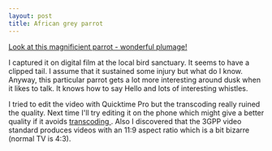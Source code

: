 ```yaml
---
layout: post
title: African grey parrot 
---
```

<p><a href="/weblog/media/20050706-parrot-grooming.3gp%20">Look at this magnificient parrot - wonderful plumage! </a></p><p>I captured it on digital film at the local bird sanctuary. It seems to have a clipped tail. I assume that it sustained some injury but what do I know. Anyway, this particular parrot gets a lot more interesting around dusk when it likes to talk. It knows how to say Hello and lots of interesting whistles. </p><p>I tried to edit the video with Quicktime Pro but the transcoding really ruined the quality. Next time I'll try editing it on the phone which might give a better quality if it avoids <a href="http://en.wikipedia.org/wiki/Transcode">transcoding </a>. Also I discovered that the 3GPP video standard produces videos with an 11:9 aspect ratio which is a bit bizarre (normal TV is 4:3). </p>
